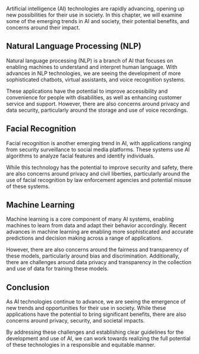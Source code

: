 
Artificial intelligence (AI) technologies are rapidly advancing, opening up new possibilities for their use in society. In this chapter, we will examine some of the emerging trends in AI and society, their potential benefits, and concerns around their impact.

Natural Language Processing (NLP)
---------------------------------

Natural language processing (NLP) is a branch of AI that focuses on enabling machines to understand and interpret human language. With advances in NLP technologies, we are seeing the development of more sophisticated chatbots, virtual assistants, and voice recognition systems.

These applications have the potential to improve accessibility and convenience for people with disabilities, as well as enhancing customer service and support. However, there are also concerns around privacy and data security, particularly around the storage and use of voice recordings.

Facial Recognition
------------------

Facial recognition is another emerging trend in AI, with applications ranging from security surveillance to social media platforms. These systems use AI algorithms to analyze facial features and identify individuals.

While this technology has the potential to improve security and safety, there are also concerns around privacy and civil liberties, particularly around the use of facial recognition by law enforcement agencies and potential misuse of these systems.

Machine Learning
----------------

Machine learning is a core component of many AI systems, enabling machines to learn from data and adapt their behavior accordingly. Recent advances in machine learning are enabling more sophisticated and accurate predictions and decision making across a range of applications.

However, there are also concerns around the fairness and transparency of these models, particularly around bias and discrimination. Additionally, there are challenges around data privacy and transparency in the collection and use of data for training these models.

Conclusion
----------

As AI technologies continue to advance, we are seeing the emergence of new trends and opportunities for their use in society. While these applications have the potential to bring significant benefits, there are also concerns around privacy, security, and societal impacts.

By addressing these challenges and establishing clear guidelines for the development and use of AI, we can work towards realizing the full potential of these technologies in a responsible and equitable manner.
